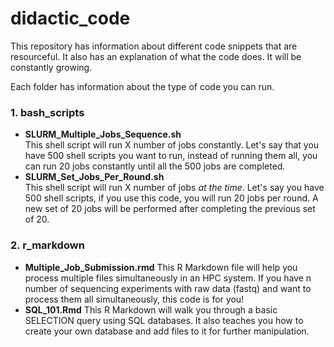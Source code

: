 # didactic_code
This repository has information about different code snippets that are resourceful. It also has an explanation of what the code does. It will be constantly growing.

Each folder has information about the type of code you can run.

### 1. **bash_scripts** 
   - **SLURM_Multiple_Jobs_Sequence.sh**      
This shell script will run X number of jobs constantly. Let's say that you have 500 shell scripts you want to run, instead of running them all, you can run 20 jobs constantly until all the 500 jobs are completed.  
   - **SLURM_Set_Jobs_Per_Round.sh**     
This shell script will run X number of jobs *at the time*. Let's say you have 500 shell scripts, if you use this code, you will run 20 jobs per round. A new set of 20 jobs will be performed after completing the previous set of 20.

### 2. **r_markdown**
   - **Multiple_Job_Submission.rmd**
This R Markdown file will help you process multiple files simultaneously in an HPC system. If you have n number of sequencing experiments with raw data (fastq) and want to process them all simultaneously, this code is for you!
- **SQL_101.Rmd**
This R Markdown will walk you through a basic SELECTION query using SQL databases. It also teaches you how to create your own database and add files to it for further manipulation.
